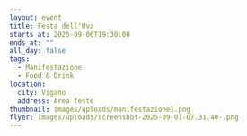 ```yaml
---
layout: event
title: Festa dell'Uva
starts_at: 2025-09-06T19:30:00
ends_at: ""
all_day: false
tags:
  - Manifestazione
  - Food & Drink
location:
  city: Vigano
  address: Area feste
thumbnail: images/uploads/manifestazione1.png
flyer: images/uploads/screenshot-2025-09-01-07.31.40-.png
---
```

